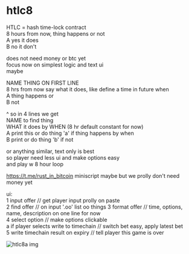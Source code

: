 # htlc8

HTLC = hash time-lock contract    
8 hours from now, thing happens or not    
A yes it does   
B no it don't  

does not need money or btc yet    
focus now on simplest logic and text ui   
maybe    

NAME THING ON FIRST LINE   
8 hrs from now say what it does, like define a time in future when   
A thing happens or    
B not   

^ so in 4 lines we get    
NAME to find thing    
WHAT it does by WHEN (8 hr default constant for now)   
A print this or do thing 'a' if thing happens by when    
B print or do thing 'b' if not    

or anything similar, text only is best  
so player need less ui and make options easy   
and play w 8 hour loop    

https://t.me/rust_in_bitcoin miniscript maybe but we prolly don't need money yet   

ui:      
1 input offer // get player input prolly on paste   
2 find offer // on input '.oo' list oo things
3 format offer // time, options, name, description on one line for now      
4 select option // make options clickable    
a if player selects write to timechain // switch bet easy, apply latest bet       
5 write timechain result on expiry // tell player this game is over        

![htlc8a img](https://i.imgur.com/Q9PZlWk.png)
